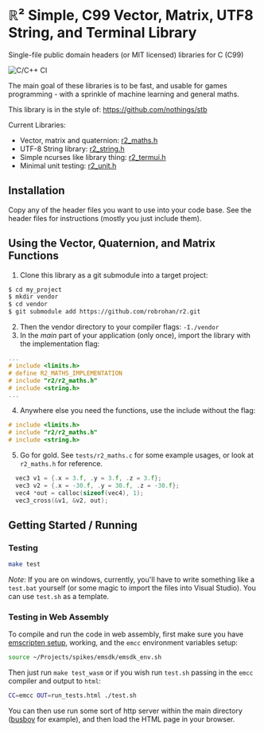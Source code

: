 # ℝ² Simple, C99 Vector, Matrix, UTF8 String, and Terminal Library

Single-file public domain headers (or MIT licensed) libraries for C (C99)

![C/C++ CI](https://github.com/robrohan/r2/workflows/C/C++%20CI/badge.svg)

The main goal of these libraries is to be fast, and usable for games programming - with a 
sprinkle of machine learning and general maths.

This library is in the style of: https://github.com/nothings/stb

Current Libraries:

- Vector, matrix and quaternion: [r2_maths.h](./src/r2_maths.h)
- UTF-8 String library: [r2_string.h](./src/r2_string.h)
- Simple ncurses like library thing: [r2_termui.h](./src/r2_termui.h)
- Minimal unit testing: [r2_unit.h](./src/r2_unit.h)

## Installation

Copy any of the header files you want to use into your code base. See the header files for
instructions (mostly you just include them).

## Using the Vector, Quaternion, and Matrix Functions

1. Clone this library as a git submodule into a target project:

```bash
$ cd my_project
$ mkdir vendor
$ cd vendor
$ git submodule add https://github.com/robrohan/r2.git
```

2. Then the vendor directory to your compiler flags: `-I./vendor`
3. In the _main_ part of your application (only once), import the library with the implementation flag:

```c
...
# include <limits.h>
# define R2_MATHS_IMPLEMENTATION
# include "r2/r2_maths.h"
# include <string.h>
...
```

4. Anywhere else you need the functions, use the include without the flag:

```c
# include <limits.h>
# include "r2/r2_maths.h"
# include <string.h>
```

5. Go for gold. See `tests/r2_maths.c` for some example usages, or look at `r2_maths.h` for reference.

```c
  vec3 v1 = {.x = 3.f, .y = 3.f, .z = 3.f};
  vec3 v2 = {.x = -30.f, .y = 30.f, .z = -30.f};
  vec4 *out = calloc(sizeof(vec4), 1);
  vec3_cross(&v1, &v2, out);
```

## Getting Started / Running

### Testing

```sh
make test
```

_Note_: If you are on windows, currently, you'll have to write something like a `test.bat` yourself (or 
some magic to import the files into Visual Studio). You can use `test.sh` as a template.

### Testing in Web Assembly

To compile and run the code in web assembly, first make sure you have 
[emscripten setup](https://emscripten.org/docs/getting_started/downloads.html), working, and the `emcc` 
environment variables setup:

```sh
source ~/Projects/spikes/emsdk/emsdk_env.sh
```

Then just run `make test_wasm` or if you wish run `test.sh` passing in the `emcc` compiler and output 
to `html`:

```sh
CC=emcc OUT=run_tests.html ./test.sh
```

You can then use run some sort of http server within the main directory 
([busboy](https://github.com/robrohan/busboy) for example), and then load the HTML page in your browser.
